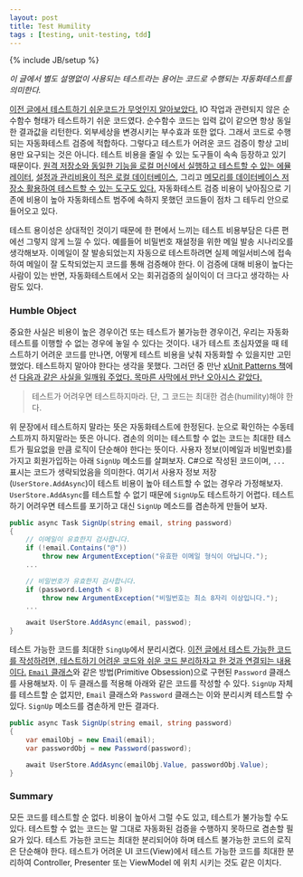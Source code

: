 ```yaml
---
layout: post
title: Test Humility
tags : [testing, unit-testing, tdd]
---
```

{% include JB/setup %}

_이 글에서 별도 설명없이 사용되는 테스트라는 용어는 코드로 수행되는 자동화테스트를 의미한다._

[이전 글에서 테스트하기 쉬운코드가 무엇인지 알아보았다.](/testable-code) IO 작업과 관련되지 않은 순수함수 형태가 테스트하기 쉬운 코드였다. 순수함수 코드는 입력 값이 같으면 항상 동일한 결과값을 리턴한다. 외부세상을 변경시키는 부수효과 또한 없다. 그래서 코드로 수행되는 자동화테스트 검증에 적합하다. 그렇다고 테스트가 어려운 코드 검증이 항상 고비용만 요구되는 것은 아니다. 테스트 비용을 줄일 수 있는 도구들이 속속 등장하고 있기 때문이다. [원격 저장소와 동일한 기능을 로컬 머신에서 실행하고 테스트할 수 있는 에뮬레이터](https://docs.microsoft.com/en-us/azure/storage/common/storage-use-emulator), [설정과 관리비용이 적은 로컬 데이터베이스](https://docs.microsoft.com/en-us/sql/database-engine/configure-windows/sql-server-2016-express-localdb), 그리고 [메모리를 데이터베이스 저장소 활용하여 테스트할 수 있는 도구도 있다.](https://docs.microsoft.com/en-us/ef/core/providers/in-memory/) 자동화테스트 검증 비용이 낮아짐으로 기존에 비용이 높아 자동화테스트 범주에 속하지 못했던 코드들이 점차 그 테두리 안으로 들어오고 있다.

테스트 용이성은 상대적인 것이기 때문에 한 편에서 느끼는 테스트 비용부담은 다른 편에선 그렇지 않게 느낄 수 있다. 예를들어 비밀번호 재설정을 위한 메일 발송 시나리오를 생각해보자. 이메일이 잘 발송되었는지 자동으로 테스트하려면 실제 메일서비스에 접속하여 메일이 잘 도착되었는지 코드를 통해 검증해야 한다. 이 검증에 대해 비용이 높다는 사람이 있는 반면, 자동화테스트에서 오는 회귀검증의 실이익이 더 크다고 생각하는 사람도 있다. 

<!-- break -->

### Humble Object

중요한 사실은 비용이 높은 경우이건 또는 테스트가 불가능한 경우이건, 우리는 자동화테스트를 이행할 수 없는 경우에 놓일 수 있다는 것이다. 내가 테스트 초심자였을 때 테스트하기 어려운 코드를 만나면, 어떻게 테스트 비용을 낮춰 자동화할 수 있을지만 고민했었다. 테스트하지 말아야 한다는 생각을 못했다. 그러던 중 만난 [xUnit Patterns 책](https://www.amazon.com/xUnit-Test-Patterns-Refactoring-Code/dp/0131495054)에선 [다음과 같은 사실을 일깨워 주었다. 목마른 사막에서 만난 오아시스 같았다.](http://xunitpatterns.com/Humble%20Object.html)

> 테스트가 어려우면 테스트하지마라. 단, 그 코드는 최대한 겸손(humility)해야 한다.

위 문장에서 테스트하지 말라는 뜻은 자동화테스트에 한정된다. 눈으로 확인하는 수동테스트까지 하지말라는 뜻은 아니다. 겸손의 의미는 테스트할 수 없는 코드는 최대한 테스트가 필요없을 만큼 로직이 단순해야 한다는 뜻이다. 사용자 정보(이메일과 비밀번호)를 가지고 회원가입하는 아래 `SignUp` 메소드를 살펴보자. C#으로 작성된 코드이며, `...` 표시는 코드가 생략되었음을 의미한다. 여기서 사용자 정보 저장(`UserStore.AddAsync`)이 테스트 비용이 높아 테스트할 수 없는 경우라 가정해보자. `UserStore.AddAsync`를 테스트할 수 없기 때문에 `SignUp`도 테스트하기 어렵다. 테스트하기 어려우면 테스트를 포기하고 대신 `SignUp` 메소드를 겸손하게 만들어 보자.

```c#
public async Task SignUp(string email, string password)
{
    // 이메일이 유효한지 검사합니다.
    if (!email.Contains("@"))
        throw new ArgumentException("유효한 이메일 형식이 아닙니다.");
    ...

    // 비밀번호가 유효한지 검사합니다.
    if (password.Length < 8)
        throw new ArgumentException("비밀번호는 최소 8자리 이상입니다.");
    ...

    await UserStore.AddAsync(email, passwod);
}
```

테스트 가능한 코드를 최대한 `SingUp`에서 분리시켰다. [이전 글에서 테스트 가능한 코드를 작성하려면, 테스트하기 어려운 코드와 쉬운 코드 분리하자고 한 것과 연결되는 내용이다.](/how-to-write-more-testable-code#테스트하기-어려운-코드와-쉬운-코드-분리) [`Email` 클래스](/how-to-write-more-testable-code#테스트하기-어려운-코드와-쉬운-코드-분리)와 같은 방법(Primitive Obsession)으로 구현된 `Password` 클래스를 사용해보자. 이 두 클래스를 적용해 아래와 같은 코드를 작성할 수 있다. `SignUp` 자체를 테스트할 순 없지만, `Email` 클래스와 `Password` 클래스는 이와 분리시켜 테스트할 수 있다. `SignUp` 메소드를 겸손하게 만든 결과다.

```c#
public async Task SignUp(string email, string password)
{
    var emailObj = new Email(email);
    var passwordObj = new Password(password);

    await UserStore.AddAsync(emailObj.Value, passwordObj.Value);
}
```

### Summary

모든 코드를 테스트할 순 없다. 비용이 높아서 그럴 수도 있고, 테스트가 불가능할 수도 있다. 테스트할 수 없는 코드는 말 그대로 자동화된 검증을 수행하지 못하므로 겸손할 필요가 있다. 테스트 가능한 코드는 최대한 분리되어야 하며 테스트 불가능한 코드의 로직은 단순해야 한다. 테스트가 어려운 UI 코드(View)에서 테스트 가능한 코드를 최대한 분리하여 Controller, Presenter 또는 ViewModel 에 위치 시키는 것도 같은 이치다.